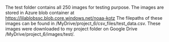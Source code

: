 The test folder contains all 250 images for testing purpose.
The images are stored in Azure blob container at https://lilablobssc.blob.core.windows.net/noaa-kotz
The filepaths of these images can be found in /MyDrive/project_6/csv_files/test_data.csv.
These images were downloaded to my project folder on Google Drive /MyDrive/project_6/images/test/.